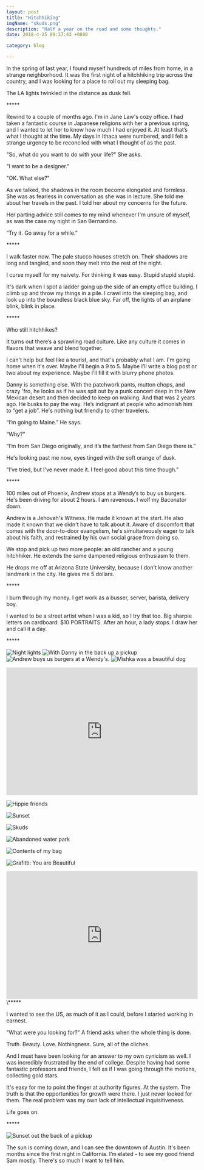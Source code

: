 ```yaml
---
layout: post
title: "Hitchhiking"
imgName: "skuds.png"
description: "Half a year on the road and some thoughts."
date: 2018-4-25 09:37:43 +0800

category: blog

---
```

In the spring of last year, I found myself hundreds of miles from home, in a strange neighborhood. It was the first night of a hitchhiking trip across the country, and I was looking for a place to roll out my sleeping bag.

  The LA lights twinkled in the distance as dusk fell.

\*****



Rewind to a couple of months ago. I'm in Jane Law's cozy office. I had taken a fantastic course in Japanese religions with her a previous spring, and I wanted to let her to know how much I had enjoyed it. At least that’s what I thought at the time. My days in Ithaca were numbered, and I felt a strange urgency to be reconciled with what I thought of as the past.

"So, what do you want to do with your life?" She asks.

"I want to be a designer."

"OK. What else?"

As we talked, the shadows in the room become elongated and formless. She was as fearless in conversation as she was in lecture.  She told me about her travels in the past. I told her about my concerns for the future.

Her parting advice still comes to my mind whenever I'm unsure of myself, as was the case my night in San Bernardino.

“Try it. Go away for a while.”

\*****

I walk faster now. The pale stucco houses stretch on. Their shadows are long and tangled, and soon they melt into the rest of the night.

I curse myself for my naivety. For thinking it was easy. Stupid stupid stupid.

It's dark when I spot a ladder going up the side of an empty office building. I climb up and throw my things in a pile. I crawl into the sleeping bag, and look up into the boundless black blue sky. Far off, the lights of an airplane blink, blink in place.

\*****

Who still hitchhikes?

It turns out there’s a sprawling road culture. Like any culture it comes in flavors that weave and blend together.

I can't help but feel like a tourist, and that's probably what I am. I'm going home when it's over. Maybe I'll begin a 9 to 5. Maybe I’ll write a blog post or two about my experience. Maybe I’ll fill it with blurry phone photos.

Danny is something else. With the patchwork pants, mutton chops, and crazy 'fro, he looks as if he was spit out by a punk concert deep in the New Mexican desert and then decided to keep on walking. And that was 2 years ago. He busks to pay the way. He’s indignant at people who admonish him to “get a job”. He's nothing but friendly to other travelers.

“I’m going to Maine.” He says.

“Why?”

“I’m from San Diego originally, and it’s the farthest from San Diego there is.”

He's looking past me now, eyes tinged with the soft orange of dusk.

“I’ve tried, but I've never made it. I feel good about this time though.”

\*****

100 miles out of Phoenix, Andrew stops at a Wendy’s to buy us burgers. He's been driving for about 2 hours. I am ravenous. I wolf my Baconator down.

Andrew is a Jehovah's Witness. He made it known at the start. He also made it known that we didn't have to talk about it. Aware of discomfort that comes with the door-to-door evangelism, he's simultaneously eager to talk about his faith, and restrained by his own social grace from doing so.

We stop and pick up two more people: an old rancher and a young hitchhiker. He extends the same dampened religious enthusiasm to them.

He drops me off at Arizona State University, because I don't know another landmark in the city. He gives me 5 dollars.

\*****

I burn through my money. I get work as a busser, server, barista, delivery boy.

I wanted to be a street artist when I was a kid, so I try that too. Big sharpie letters on cardboard: $10 PORTRAITS. After an hour, a lady stops. I draw her and call it a day.

\*****

<!-- Sometimes I hunker down in a McDonald's rest booth and work. I manage to pick up small web dev gigs that let me keep traveling.

As I hammer away into the Terminal, huge freight trucks scream past on the highway outside. Sometimes I take the work to bed. I take it into my sleeping bag.

The weirdness of the situation eludes me at the time. In retrospect it is very weird: a guy lying on his stomach in a survival bivvy staring at a glowing screen. A lantern in the pitch black night. The irony is almost malicious: I left home to do exactly what I did at home, only without a roof over my head. -->
![Night lights]({{site.baseurl}}/img/hitching/night.png)
![With Danny in the back up a pickup]({{site.baseurl}}/img/hitching/danny.png)
![Andrew buys us burgers at a Wendy's.]({{site.baseurl}}/img/hitching/andrew.png)
![Mishka was a beautiful dog]({{site.baseurl}}/img/hitching/mishka.png)

<div class="cover">
<iframe src="https://player.vimeo.com/video/280655084" width="100%" height="335" class="mt4 mt5-ns" frameborder="0" webkitallowfullscreen mozallowfullscreen allowfullscreen></iframe>
</div>

![Hippie friends]({{site.baseurl}}/img/hitching/hippies2.png)

![Sunset]({{site.baseurl}}/img/hitching/sunset.png)


![Skuds]({{site.baseurl}}/img/hitching/skuds.png)

![Abandoned water park]({{site.baseurl}}/img/hitching/slide.png)

![Contents of my bag]({{site.baseurl}}/img/hitching/stuff.jpg)

![Grafitti: You are Beautiful]({{site.baseurl}}/img/hitching/beautiful.jpg)



<div class="cover">
<iframe src="https://player.vimeo.com/video/281284284" width="100%" height="335" class="mt4 mt5-ns" frameborder="0" webkitallowfullscreen mozallowfullscreen allowfullscreen></iframe>
</div>
\*****

I wanted to see the US, as much of it as I could, before I started working in earnest.

"What were you looking for?" A friend asks when the whole thing is done.

Truth. Beauty. Love. Nothingness. Sure, all of the cliches.

And I must have been looking for an answer to my own cynicism as well. I was incredibly frustrated by the end of college. Despite having had some fantastic professors and friends, I felt as if I was going through the motions, collecting gold stars.

It's easy for me to point the finger at authority figures. At the system. The truth is that the opportunities for growth were there. I just never looked for them. The real problem was my own lack of intellectual inquisitiveness.

Life goes on.

\*****

![Sunset out the back of a pickup]({{site.baseurl}}/img/hitching/close.png)

The sun is coming down, and I can see the downtown of Austin. It's been months since the first night in California. I’m elated - to see my good friend Sam mostly. There's so much I want to tell him.
